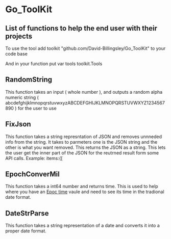 # Go_ToolKit
## List of functions to help the end user with their projects
  To use the tool add toolkit "github.com/David-Billingsley/Go_ToolKit" to your code base

  And in your function put var tools toolkit.Tools
  
## RandomString
  This function takes an input ( whole number ), and outputs a random alpha numeric string ( abcdefghijklmnopqrstuvwxyzABCDEFGHIJKLMNOPQRSTUVWXYZ1234567890 ) for the user to use

## FixJson
  This function takes a string represntation of JSON and removes unnneded info from the string. It takes to parmeters one is the JSON string and the other is what you want removed. This returns the JSON as a string.
  This lets the user get the inner part of the JSON for the reutrned result form some API calls.
    Example:
      items:{[

## EpochConverMil
  This function takes a int64 number and returns time.  This is used to help where you have an [Epoc time]( https://www.epochconverter.com/ ) vaule and need to see its time in the tradional date format.

## DateStrParse
  This function takes a string representation of a date and converts it into a proper date format.
